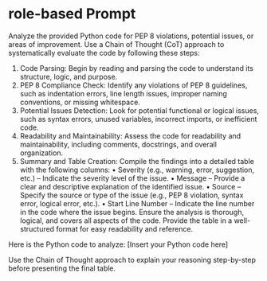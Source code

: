 # role-based Prompt 

Analyze the provided Python code for PEP 8 violations, potential issues, or areas of improvement. Use a Chain of Thought (CoT) approach to systematically evaluate the code by following these steps:
1.	Code Parsing: Begin by reading and parsing the code to understand its structure, logic, and purpose.
2.	PEP 8 Compliance Check: Identify any violations of PEP 8 guidelines, such as indentation errors, line length issues, improper naming conventions, or missing whitespace.
3.	Potential Issues Detection: Look for potential functional or logical issues, such as syntax errors, unused variables, incorrect imports, or inefficient code.
4.	Readability and Maintainability: Assess the code for readability and maintainability, including comments, docstrings, and overall organization.
5.	Summary and Table Creation: Compile the findings into a detailed table with the following columns:
•	Severity (e.g., warning, error, suggestion, etc.) – Indicate the severity level of the issue.
•	Message – Provide a clear and descriptive explanation of the identified issue.
•	Source – Specify the source or type of the issue (e.g., PEP 8 violation, syntax error, logical error, etc.).
•	Start Line Number – Indicate the line number in the code where the issue begins.
Ensure the analysis is thorough, logical, and covers all aspects of the code. Provide the table in a well-structured format for easy readability and reference.

Here is the Python code to analyze:
[Insert your Python code here]  

Use the Chain of Thought approach to explain your reasoning step-by-step before presenting the final table.
